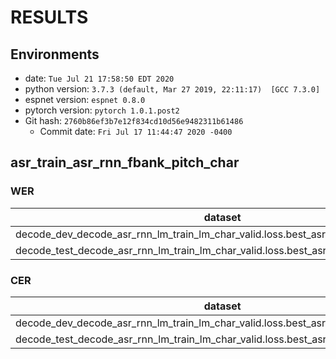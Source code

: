 # RESULTS
## Environments
- date: `Tue Jul 21 17:58:50 EDT 2020`
- python version: `3.7.3 (default, Mar 27 2019, 22:11:17)  [GCC 7.3.0]`
- espnet version: `espnet 0.8.0`
- pytorch version: `pytorch 1.0.1.post2`
- Git hash: `2760b86ef3b7e12f834cd10d56e9482311b61486`
  - Commit date: `Fri Jul 17 11:44:47 2020 -0400`

## asr_train_asr_rnn_fbank_pitch_char
### WER

|dataset|Snt|Wrd|Corr|Sub|Del|Ins|Err|S.Err|
|---|---|---|---|---|---|---|---|---|
|decode_dev_decode_asr_rnn_lm_train_lm_char_valid.loss.best_asr_model_valid.acc.best|24216|24216|65.3|34.7|0.0|0.0|34.7|34.7|
|decode_test_decode_asr_rnn_lm_train_lm_char_valid.loss.best_asr_model_valid.acc.best|48144|48144|62.8|37.2|0.0|0.0|37.2|37.2|

### CER

|dataset|Snt|Wrd|Corr|Sub|Del|Ins|Err|S.Err|
|---|---|---|---|---|---|---|---|---|
|decode_dev_decode_asr_rnn_lm_train_lm_char_valid.loss.best_asr_model_valid.acc.best|24216|234524|92.3|6.9|0.8|0.2|8.0|34.7|
|decode_test_decode_asr_rnn_lm_train_lm_char_valid.loss.best_asr_model_valid.acc.best|48144|468933|91.4|7.7|0.8|0.3|8.8|37.2|

